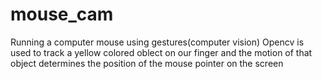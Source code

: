 # mouse_cam
Running a computer mouse using gestures(computer vision) 
Opencv is used to track a yellow colored oblect on our finger and the motion of that object determines the position of the mouse pointer on the screen
